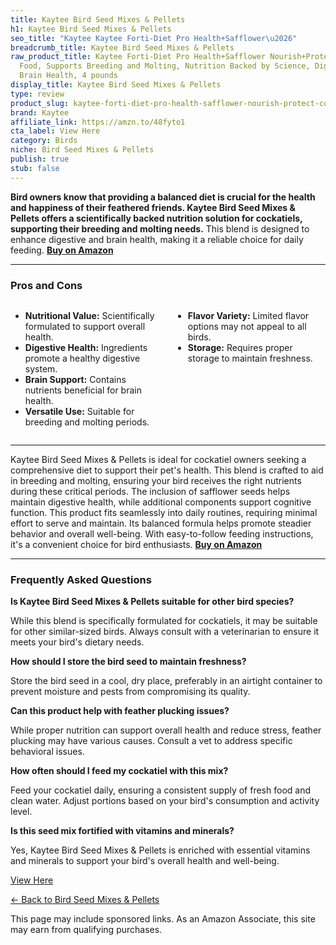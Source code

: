 ```yaml
---
title: Kaytee Bird Seed Mixes & Pellets
h1: Kaytee Bird Seed Mixes & Pellets
seo_title: "Kaytee Kaytee Forti-Diet Pro Health+Safflower\u2026"
breadcrumb_title: Kaytee Bird Seed Mixes & Pellets
raw_product_title: Kaytee Forti-Diet Pro Health+Safflower Nourish+Protect Cockatiel
  Food, Supports Breeding and Molting, Nutrition Backed by Science, Digestive and
  Brain Health, 4 pounds
display_title: Kaytee Bird Seed Mixes & Pellets
type: review
product_slug: kaytee-forti-diet-pro-health-safflower-nourish-protect-cockatiel-food-s-a14fd7ae
brand: Kaytee
affiliate_link: https://amzn.to/48fyto1
cta_label: View Here
category: Birds
niche: Bird Seed Mixes & Pellets
publish: true
stub: false
---
```


<div id="intro" class="full-width">
  <p><strong>Bird owners know that providing a balanced diet is crucial for the health and happiness of their feathered friends. Kaytee Bird Seed Mixes & Pellets offers a scientifically backed nutrition solution for cockatiels, supporting their breeding and molting needs.</strong> This blend is designed to enhance digestive and brain health, making it a reliable choice for daily feeding. <a href="https://amzn.to/48fyto1" rel="nofollow sponsored noopener" target="_blank"><strong>Buy on Amazon</strong></a></p>
</div>

<hr />
<h3 id="pros-cons">Pros and Cons</h3>
<div class="pc-grid" style="display:grid;grid-template-columns:1fr 1fr;gap:16px;">
  <ul>
    <li><strong>Nutritional Value:</strong> Scientifically formulated to support overall health.</li>
    <li><strong>Digestive Health:</strong> Ingredients promote a healthy digestive system.</li>
    <li><strong>Brain Support:</strong> Contains nutrients beneficial for brain health.</li>
    <li><strong>Versatile Use:</strong> Suitable for breeding and molting periods.</li>
  </ul>
  <ul>
    <li><strong>Flavor Variety:</strong> Limited flavor options may not appeal to all birds.</li>
    <li><strong>Storage:</strong> Requires proper storage to maintain freshness.</li>
  </ul>
</div>
<hr />

<div class="full-width">
  <p>Kaytee Bird Seed Mixes & Pellets is ideal for cockatiel owners seeking a comprehensive diet to support their pet's health. This blend is crafted to aid in breeding and molting, ensuring your bird receives the right nutrients during these critical periods. The inclusion of safflower seeds helps maintain digestive health, while additional components support cognitive function. This product fits seamlessly into daily routines, requiring minimal effort to serve and maintain. Its balanced formula helps promote steadier behavior and overall well-being. With easy-to-follow feeding instructions, it's a convenient choice for bird enthusiasts. <a href="https://amzn.to/48fyto1" rel="nofollow sponsored noopener" target="_blank"><strong>Buy on Amazon</strong></a></p>
</div>

<hr />
<h3 id="faqs">Frequently Asked Questions</h3>

<p><strong>Is Kaytee Bird Seed Mixes & Pellets suitable for other bird species?</strong></p>
<p>While this blend is specifically formulated for cockatiels, it may be suitable for other similar-sized birds. Always consult with a veterinarian to ensure it meets your bird's dietary needs.</p>

<p><strong>How should I store the bird seed to maintain freshness?</strong></p>
<p>Store the bird seed in a cool, dry place, preferably in an airtight container to prevent moisture and pests from compromising its quality.</p>

<p><strong>Can this product help with feather plucking issues?</strong></p>
<p>While proper nutrition can support overall health and reduce stress, feather plucking may have various causes. Consult a vet to address specific behavioral issues.</p>

<p><strong>How often should I feed my cockatiel with this mix?</strong></p>
<p>Feed your cockatiel daily, ensuring a consistent supply of fresh food and clean water. Adjust portions based on your bird's consumption and activity level.</p>

<p><strong>Is this seed mix fortified with vitamins and minerals?</strong></p>
<p>Yes, Kaytee Bird Seed Mixes & Pellets is enriched with essential vitamins and minerals to support your bird's overall health and well-being.</p>
<p><a class="btn" href="https://amzn.to/48fyto1" target="_blank" rel="nofollow sponsored noopener">View Here</a></p>
<p><a href="/roundups/birds/bird-seed-mixes-pellets/">← Back to Bird Seed Mixes & Pellets</a></p>
<aside class="disclosure">This page may include sponsored links. As an Amazon Associate, this site may earn from qualifying purchases.</aside>
